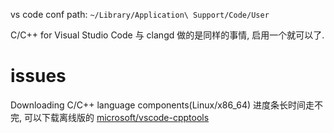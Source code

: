 vs code conf path: `~/Library/Application\ Support/Code/User`

C/C++ for Visual Studio Code 与 clangd 做的是同样的事情, 启用一个就可以了.

# issues
Downloading C/C++ language components(Linux/x86_64) 进度条长时间走不完, 可以下载离线版的
[microsoft/vscode-cpptools](https://github.com/microsoft/vscode-cpptools)

